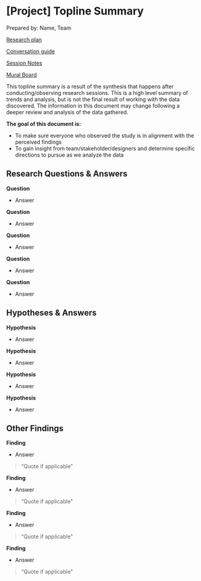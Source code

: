 # [Project] Topline Summary

Prepared by: Name, Team

[Research plan]() 

[Conversation guide]() 

[Session Notes]() 

[Mural Board]() 

This topline summary is a result of the synthesis that happens after conducting/observing research sessions. This is a high level summary of trends and analysis, but is not the final result of working with the data discovered. The information in this document may change following a deeper review and analysis of the data gathered.

**The goal of this document is:**
 - To make sure everyone who observed the study is in alignment with the perceived findings
 - To gain insight from team/stakeholder/designers and determine specific directions to pursue as we analyze the data

## Research Questions & Answers
**Question**
 - Answer
 
**Question**
 - Answer

**Question**
 - Answer
 
**Question**
 - Answer

**Question**
 - Answer

## Hypotheses & Answers
**Hypothesis**
 - Answer
 
 **Hypothesis**
 - Answer
 
 **Hypothesis**
 - Answer

**Hypothesis**
 - Answer
 
## Other Findings
**Finding**
- Answer
> “Quote if applicable"

**Finding**
- Answer
> “Quote if applicable"

**Finding**
- Answer
> “Quote if applicable"

**Finding**
- Answer
> “Quote if applicable"


